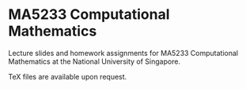 # MA5233 Computational Mathematics

Lecture slides and homework assignments for MA5233 Computational Mathematics at the National University of Singapore.

TeX files are available upon request.